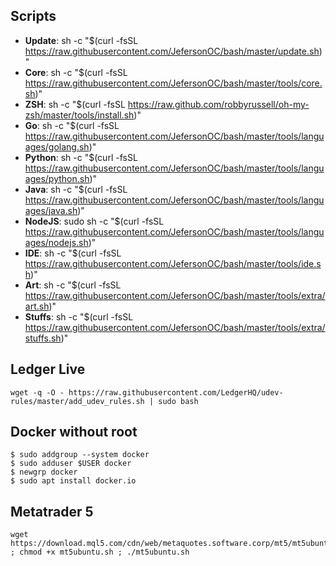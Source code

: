 ## Scripts

* **Update**: sh -c "$(curl -fsSL https://raw.githubusercontent.com/JefersonOC/bash/master/update.sh)"
* **Core**: sh -c "$(curl -fsSL https://raw.githubusercontent.com/JefersonOC/bash/master/tools/core.sh)"
* **ZSH**: sh -c "$(curl -fsSL https://raw.github.com/robbyrussell/oh-my-zsh/master/tools/install.sh)"
* **Go**: sh -c "$(curl -fsSL https://raw.githubusercontent.com/JefersonOC/bash/master/tools/languages/golang.sh)"
* **Python**: sh -c "$(curl -fsSL https://raw.githubusercontent.com/JefersonOC/bash/master/tools/languages/python.sh)"
* **Java**: sh -c "$(curl -fsSL https://raw.githubusercontent.com/JefersonOC/bash/master/tools/languages/java.sh)"
* **NodeJS**: sudo sh -c "$(curl -fsSL https://raw.githubusercontent.com/JefersonOC/bash/master/tools/languages/nodejs.sh)"
* **IDE**: sh -c "$(curl -fsSL https://raw.githubusercontent.com/JefersonOC/bash/master/tools/ide.sh)"
* **Art**: sh -c "$(curl -fsSL https://raw.githubusercontent.com/JefersonOC/bash/master/tools/extra/art.sh)"
* **Stuffs**: sh -c "$(curl -fsSL https://raw.githubusercontent.com/JefersonOC/bash/master/tools/extra/stuffs.sh)"

## Ledger Live
```
wget -q -O - https://raw.githubusercontent.com/LedgerHQ/udev-rules/master/add_udev_rules.sh | sudo bash
```
## Docker without root
```
$ sudo addgroup --system docker
$ sudo adduser $USER docker
$ newgrp docker
$ sudo apt install docker.io
```
## Metatrader 5
```
wget https://download.mql5.com/cdn/web/metaquotes.software.corp/mt5/mt5ubuntu.sh ; chmod +x mt5ubuntu.sh ; ./mt5ubuntu.sh
```
